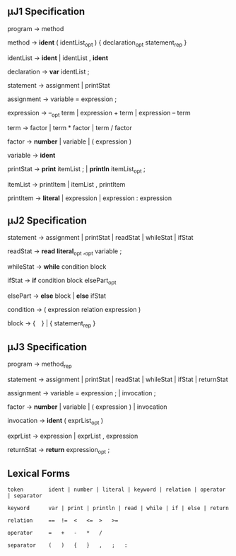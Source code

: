 ## μJ1 Specification

program      → method

method       → <B>ident</B> ( identList<sub>opt</sub> ) { declaration<sub>opt</sub> statement<sub>rep</sub> }

identList    → <B>ident</B> | identList , <B>ident</B>

declaration  → <B>var</B> identList ;

statement    → assignment | printStat

assignment   → variable = expression ;

expression   → –<sub>opt</sub> term | expression + term | expression – term

term         → factor | term * factor | term / factor

factor       → <B>number</B> | variable | ( expression )

variable     → <B>ident</B>

printStat    → <B>print</B> itemList ; | <B>println</B> itemList<sub>opt</sub> ;

itemList     → printItem | itemList , printItem

printItem    → <B>literal</B> | expression | expression : expression 

## μJ2 Specification

statement    → assignment | printStat | readStat | whileStat | ifStat

readStat     → <B>read</B> <B>literal</B><sub>opt</sub> ,<sub>opt</sub> variable ;

whileStat    → <B>while</B> condition block

ifStat       → <B>if</B> condition block elsePart<sub>opt</sub>

elsePart     → <B>else</B> block | <B>else</B> ifStat

condition    → ( expression relation expression )

block        → {&emsp;} | { statement<sub>rep</sub> }

## μJ3 Specification

program      → method<sub>rep</sub>

statement    → assignment | printStat | readStat | whileStat | ifStat | returnStat

assignment   → variable = expression ; | invocation ;

factor       → <B>number</B> | variable | ( expression ) | invocation

invocation   → <B>ident</B> ( exprList<sub>opt</sub> )

exprList     → expression | exprList , expression

returnStat   → <B>return</B> expression<sub>opt</sub> ;

## Lexical Forms
```
token        ident | number | literal | keyword | relation | operator | separator

keyword      var | print | println | read | while | if | else | return 

relation     ==  !=  <   <=  >   >=

operator     =   +   -   *   /

separator    (   )   {   }   ,   ;   :
```
